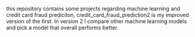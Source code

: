 this repository contains some projects regarding machine learning and credit card fraud prediciton, credit_card_fraud_prediction2 is my improved version of the first. In version 2 
I compare other machine learning models and pick a model that overall performs better.
